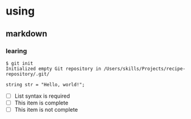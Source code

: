 # using
## markdown
### learing


```
$ git init
Initialized empty Git repository in /Users/skills/Projects/recipe-repository/.git/
```


```
string str = "Hello, world!";
```


- [ ] List syntax is required
- [ ] This item is complete
- [ ] This item is not complete
